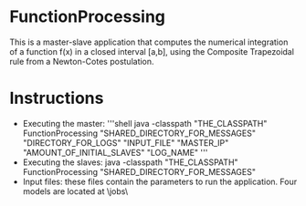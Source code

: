 # FunctionProcessing

This is a master-slave application that computes the numerical integration of a function f(x) in a closed interval [a,b], using the Composite Trapezoidal rule from a Newton-Cotes postulation.

# Instructions

- Executing the master: 
  '''shell java -classpath "THE_CLASSPATH" FunctionProcessing "SHARED_DIRECTORY_FOR_MESSAGES" "DIRECTORY_FOR_LOGS" "INPUT_FILE" "MASTER_IP" "AMOUNT_OF_INITIAL_SLAVES" "LOG_NAME" '''
- Executing the slaves: java -classpath "THE_CLASSPATH" FunctionProcessing "SHARED_DIRECTORY_FOR_MESSAGES"
- Input files: these files contain the parameters to run the application. Four models are located at \jobs\
